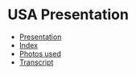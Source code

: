 # USA Presentation

- [Presentation](/ingles/usa/presentation/usa.html)
- [Index](/ingles/usa/biography/biography.html)
- [Photos used](/ingles/usa/biography/photos/photos.html)
- [Transcript](/ingles/usa/transcript/transcript.html)